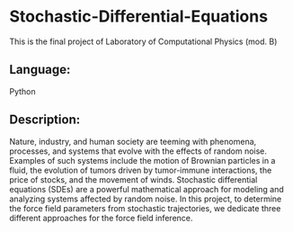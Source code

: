 # Stochastic-Differential-Equations
This is the final project of Laboratory of Computational Physics (mod. B)

## Language:
Python

## Description:
Nature, industry, and human society are teeming with phenomena, processes, and systems that evolve with the effects of random noise. 
Examples of such systems include the motion of Brownian particles in a fluid, the evolution of tumors driven by tumor-immune interactions, 
the price of stocks, and the movement of winds. 
Stochastic differential equations (SDEs) are a powerful mathematical approach for modeling and analyzing systems affected by random noise.
In this project, to determine the force field parameters from stochastic trajectories, we dedicate three different approaches for the force field inference.
